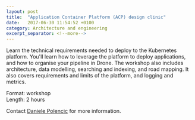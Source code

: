 ```yaml
---
layout: post
title:  "Application Container Platform (ACP) design clinic"
date:   2017-06-30 11:54:52 +0100
category: Architecture and engineering
excerpt_separator: <!--more-->
---
```


Learn the technical requirements needed to deploy to the Kubernetes platform. You'll learn how to leverage the platform to deploy applications, and how to organise your pipeline in Drone. The workshop also includes architecture, data modelling, searching and indexing, and road mapping. It also covers requirements and limits of the platform, and logging and metrics.


Format: workshop  
Length: 2 hours

Contact <a href="mailto:CentreOfExcellenceCentral@digital.homeoffice.gov.uk">Daniele Polencic</a> for more information.
